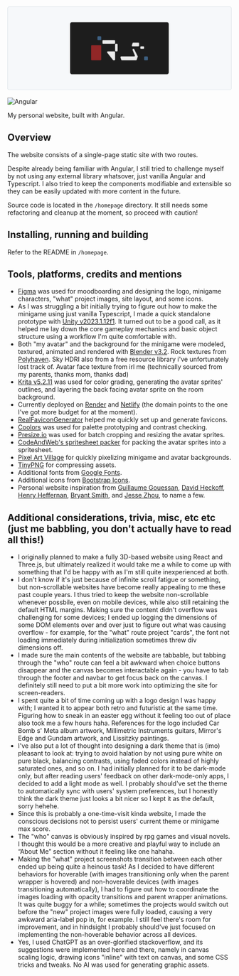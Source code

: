 <picture>
  <source media="(prefers-color-scheme: dark)" srcset="./repo-assets/logo_dark.png">
  <img alt="Personal_website logo." src="./repo-assets/logo_light.png">
</picture>

![Angular](https://img.shields.io/badge/Angular-DD0031?style=flat&logo=angular&logoColor=white) 

My personal website, built with Angular.

## Overview
 
The website consists of a single-page static site with two routes.
 
Despite already being familiar with Angular, I still tried to challenge myself by not using any external library whatsover, just vanilla Angular and Typescript. I also tried to keep the components modifiable and extensible so they can be easily updated with more content in the future.

Source code is located in the `/homepage` directory. It still needs some refactoring and cleanup at the moment, so proceed with caution! 

## Installing, running and building

Refer to the README in `/homepage`.

## Tools, platforms, credits and mentions

- [Figma](https://www.figma.com/) was used for moodboarding and designing the logo, minigame characters, "what" project images, site layout, and some icons. 
- As I was struggling a bit initially trying to figure out how to make the minigame using just vanilla Typescript, I made a quick standalone prototype with [Unity v2023.1.12f1](https://unity.com). It turned out to be a good call, as it helped me lay down the core gameplay mechanics and basic object structure using a workflow I'm quite comfortable with. 
- Both "my avatar" and the background for the minigame were modeled, textured, animated and rendered with [Blender v3.2](https://www.blender.org/). Rock textures from [Polyhaven](https://polyhaven.com/a/aerial_rocks_04). Sky HDRI also from a free resource library i've unfortunately lost track of. Avatar face texture from irl me (technically sourced from my parents, thanks mom, thanks dad) 
- [Krita v5.2.11](https://krita.org/pt-pt/download/) was used for color grading, generating the avatar sprites' outlines, and layering the back facing avatar sprite on the room background.
- Currently deployed on [Render](https://render.com/) and [Netlify](https://www.netlify.com/) (the domain points to the one I’ve got more budget for at the moment).
- [RealFaviconGenerator](https://realfavicongenerator.net/) helped me quickly set up and generate favicons.
- [Coolors](https://coolors.co/) was used for palette prototyping and contrast checking. 
- [Presize.io](https://www.presize.io/) was used for batch cropping and resizing the avatar sprites.
- [CodeAndWeb's spritesheet packer](https://www.codeandweb.com/free-sprite-sheet-packer) for packing the avatar sprites into a spritesheet.
- [Pixel Art Village](https://pixelartvillage.com/) for quickly pixelizing minigame and avatar backgrounds.
- [TinyPNG](https://tinypng.com/) for compressing assets.   
- Additional fonts from [Google Fonts](https://fonts.google.com/share?selection.family=Anta|Montserrat:ital,wght@0,100..900;1,100..900|VT323).
- Additional icons from [Bootstrap Icons](https://icons.getbootstrap.com/).
- Personal website inspiration from [Guillaume Gouessan](https://guillaumegouessan.com/), [David Heckoff](https://david-hckh.com/), [Henry Heffernan](https://henryheffernan.com/), [Bryant Smith](https://bryantcodes.art/), and [Jesse Zhou](https://www.jesse-zhou.com/), to name a few.

## Additional considerations, trivia, misc, etc etc (just me babbling, you don't actually have to read all this!)

- I originally planned to make a fully 3D-based website using React and Three.js, but ultimately realized it would take me a while to come up with something that I'd be happy with as I'm still quite inexperienced at both. 
- I don't know if it's just because of infinite scroll fatigue or something, but non-scrollable websites have become really appealing to me these past couple years. I thus tried to keep the website non-scrollable whenever possbile, even on mobile devices, while also still retaining the default HTML margins. Making sure the content didn't overflow was challenging for some devices; I ended up logging the dimensions of some DOM elements over and over just to figure out what was causing overflow - for example, for the "what" route project "cards", the font not loading immediately during initialization sometimes threw div dimensions off. 
- I made sure the main contents of the website are tabbable, but tabbing through the "who" route can feel a bit awkward when choice buttons disappear and the canvas becomes interactable again - you have to tab through the footer and navbar to get focus back on the canvas. I definitely still need to put a bit more work into optimizing the site for screen-readers.
- I spent quite a bit of time coming up with a logo design I was happy with; I wanted it to appear both retro and futuristic at the same time. Figuring how to sneak in an easter egg without it feeling too out of place also took me a few hours haha. References for the logo included Car Bomb s' Meta album artwork, Millimetric Instruments guitars, Mirror's Edge and Gundam artwork, and Lissitzky paintings. 
- I've also put a lot of thought into designing a dark theme that is (imo) pleasant to look at: trying to avoid halation by not using pure white on pure black, balancing contrasts, using faded colors instead of highly saturated ones, and so on. I had initially planned for it to be dark-mode only, but after reading users' feedback on other dark-mode-only apps, I decided to add a light mode as well. I probably should've set the theme to automatically sync with users' system preferences, but I honestly think the dark theme just looks a bit nicer so I kept it as the default, sorry hehehe.
- Since this is probably a one-time-visit kinda website, I made the conscious decisions not to persist users' current theme or minigame max score.   
- The "who" canvas is obviously inspired by rpg games and visual novels. I thought this would be a more creative and playful way to include an “About Me” section without it feeling like one hahaha.
- Making the "what" project screenshots transition between each other ended up being quite a heinous task! As I decided to have different behaviors for hoverable (with images transitioning only when the parent wrapper is hovered) and non-hoverable devices (with images transitioning automatically), I had to figure out how to coordinate the images loading with opacity transitions and parent wrapper animations. It was quite buggy for a while; sometimes the projects would switch out before the "new" project images were fully loaded, causing a very awkward aria-label pop in, for example. I still feel there's room for improvement, and in hindsight I probably should've just focused on implementing the non-hoverable behavior across all devices.
- Yes, I used ChatGPT as an over-glorified stackoverflow, and its suggestions were implemented here and there, namely in canvas scaling logic, drawing icons "inline" with text on canvas, and some CSS tricks and tweaks. No AI was used for generating graphic assets.
